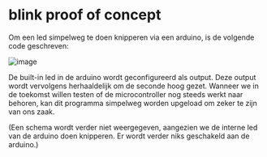 # blink proof of concept
Om een led simpelweg te doen knipperen via een arduino, is de volgende code geschreven:

![image](https://github.com/jorenverdegem/Linefollower/assets/146443076/2b43996c-c93d-4ba9-b4fd-11028c9ed7c6)

De built-in led in de arduino wordt geconfigureerd als output. Deze output wordt vervolgens herhaaldelijk om de seconde hoog gezet.
Wanneer we in de toekomst willen testen of de microcontroller nog steeds werkt naar behoren, kan dit programma simpelweg worden upgeload om zeker te zijn van ons zaak.

(Een schema wordt verder niet weergegeven, aangezien we de interne led van de arduino doen knipperen. Er wordt verder niks geschakeld aan de arduino.)

